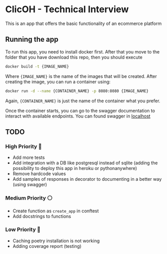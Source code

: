 # ClicOH - Technical Interview

This is an app that offers the basic functionality of an ecommerce platform

## Running the app

To run this app, you need to install docker first. After that you move to the folder that you have download this repo, then you should execute

```bash
docker build -t {IMAGE_NAME}
```

Where `{IMAGE_NAME}` is the name of the images that will be created. After creating the image, you can run a container using:

```bash
docker run -d --name {CONTAINER_NAME} -p 8080:8080 {IMAGE_NAME}
```

Again, `{CONTAINER_NAME}` is just the name of the container what you prefer.

Once the container starts, you can go to the swagger documentation to interact with available endpoints. You can found swagger in [localhost](http://localhost:8080/docs)

## TODO

### High Priority :red_circle:

- Add more tests
- Add integration with a DB like postgresql instead of sqlite (adding the possibility to deploy this app in heroku or pythonanywhere)
- Remove hardcode values
- Add samples of responses in decorator to documenting in a better way (using swagger)

### Medium Priority :white_circle:

- Create function as `create_app` in conftest
- Add docstrings to functions

### Low Priority :large_blue_circle:

- Caching poetry installation is not working
- Adding coverage report (testing)
